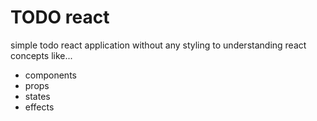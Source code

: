 # TODO react

simple todo react application without any styling
to understanding react concepts like...

- components
- props
- states
- effects
